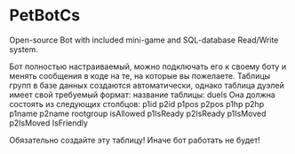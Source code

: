# PetBotCs
Open-source Bot with included mini-game and SQL-database Read/Write system.


Бот полностью настраиваемый, можно подключать его к своему боту и менять сообщения в коде на те, на которые вы пожелаете.
Таблицы групп в базе данных создаются автоматически, однако таблица дуэлей имеет свой требуемый формат:
название таблицы: duels
Она должна состоять из следующих столбцов:
p1id	p2id	p1pos	 p2pos 	p1hp	p2hp	p1name	p2name	rootgroup	isAllowed  p1IsReady	p2IsReady 	p1IsMoved 	p2IsMoved 	IsFriendly

Обязательно создайте эту таблицу! Иначе бот работать не будет!
